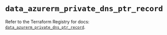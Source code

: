 # `data_azurerm_private_dns_ptr_record`

Refer to the Terraform Registry for docs: [`data_azurerm_private_dns_ptr_record`](https://registry.terraform.io/providers/hashicorp/azurerm/4.2.0/docs/data-sources/private_dns_ptr_record).
